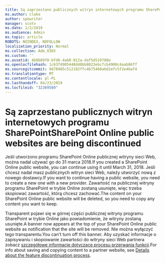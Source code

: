 ```yaml
---
title: Są zaprzestano publicznych witryn internetowych programu SharePoint
ms.author: clake
author: spowriter
manager: scotv
ms.date: 1/2/2019
ms.audience: Admin
ms.topic: article
ROBOTS: NOINDEX, NOFOLLOW
localization_priority: Normal
ms.collection: Adm_O365
ms.custom: ''
ms.assetid: 4b8b89f8-bfd8-4a60-812a-daf5d519788e
ms.openlocfilehash: 1c63fd905448d48bb8823ebcfcb4900c4aab86ff
ms.sourcegitcommit: 9d78905c512192ffc4675468abd2efc5f2e4baf4
ms.translationtype: MT
ms.contentlocale: pl-PL
ms.lasthandoff: 04/23/2019
ms.locfileid: "32369580"
---
```

# <a name="sharepoint-online-public-websites-are-being-discontinued"></a><span data-ttu-id="f14ed-102">Są zaprzestano publicznych witryn internetowych programu SharePoint</span><span class="sxs-lookup"><span data-stu-id="f14ed-102">SharePoint Online public websites are being discontinued</span></span>

<span data-ttu-id="f14ed-103">Jeśli utworzono programu SharePoint Online publicznej witryny sieci Web, można nadal używać go do 31 marca 2018.</span><span class="sxs-lookup"><span data-stu-id="f14ed-103">If you created a SharePoint Online public website, you can continue using it until March 31, 2018.</span></span> <span data-ttu-id="f14ed-104">Jeśli chcesz nadal masz publicznych witryn sieci Web, należy utworzyć nową z nowego dostawcy.</span><span class="sxs-lookup"><span data-stu-id="f14ed-104">If you want to continue having a public website, you need to create a new one with a new provider.</span></span> <span data-ttu-id="f14ed-105">Zawartość na publicznej witryny programu SharePoint w trybie Online zostaną usunięte, więc trzeba skopiować zawartość, którą chcesz zachować.</span><span class="sxs-lookup"><span data-stu-id="f14ed-105">The content on your SharePoint Online public website will be deleted, so you need to copy any content you want to keep.</span></span>
  
<span data-ttu-id="f14ed-106">Transparent pojawi się w górnej części publicznej witryny programu SharePoint w trybie Online jako powiadomienie, że witryny zostaną usunięte.</span><span class="sxs-lookup"><span data-stu-id="f14ed-106">A banner now appears at the top of your SharePoint Online public website as notification that the site will be removed.</span></span> <span data-ttu-id="f14ed-107">Nie można wyłączyć tego transparentu.</span><span class="sxs-lookup"><span data-stu-id="f14ed-107">You can't turn off this banner.</span></span> <span data-ttu-id="f14ed-108">Aby uzyskać informacje o zapisywaniu i skopiowanie zawartości do witryny sieci Web partnera zobacz [szczegółowe informacje dotyczące procesu przerwania funkcji](https://go.microsoft.com/fwlink/?linkid=866980).</span><span class="sxs-lookup"><span data-stu-id="f14ed-108">For info about saving and copying content to a partner website, see [Details about the feature discontinuation process](https://go.microsoft.com/fwlink/?linkid=866980).</span></span> 
  

